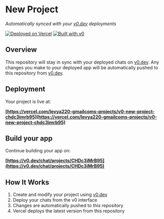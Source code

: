 # New Project

*Automatically synced with your [v0.dev](https://v0.dev) deployments*

[![Deployed on Vercel](https://img.shields.io/badge/Deployed%20on-Vercel-black?style=for-the-badge&logo=vercel)](https://vercel.com/levya220-gmailcoms-projects/v0-new-project-chdc3imrb95)
[![Built with v0](https://img.shields.io/badge/Built%20with-v0.dev-black?style=for-the-badge)](https://v0.dev/chat/projects/CHDc3iMrB95)

## Overview

This repository will stay in sync with your deployed chats on [v0.dev](https://v0.dev).
Any changes you make to your deployed app will be automatically pushed to this repository from [v0.dev](https://v0.dev).

## Deployment

Your project is live at:

**[https://vercel.com/levya220-gmailcoms-projects/v0-new-project-chdc3imrb95](https://vercel.com/levya220-gmailcoms-projects/v0-new-project-chdc3imrb95)**

## Build your app

Continue building your app on:

**[https://v0.dev/chat/projects/CHDc3iMrB95](https://v0.dev/chat/projects/CHDc3iMrB95)**

## How It Works

1. Create and modify your project using [v0.dev](https://v0.dev)
2. Deploy your chats from the v0 interface
3. Changes are automatically pushed to this repository
4. Vercel deploys the latest version from this repository